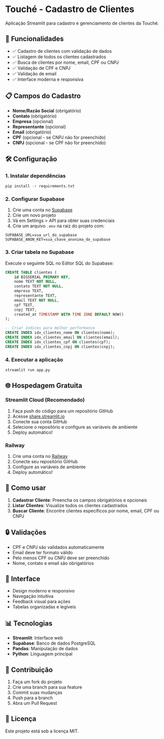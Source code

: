 # Touché - Cadastro de Clientes

Aplicação Streamlit para cadastro e gerenciamento de clientes da Touché.

## 🚀 Funcionalidades

- ✅ Cadastro de clientes com validação de dados
- ✅ Listagem de todos os clientes cadastrados
- ✅ Busca de clientes por nome, email, CPF ou CNPJ
- ✅ Validação de CPF e CNPJ
- ✅ Validação de email
- ✅ Interface moderna e responsiva

## 📋 Campos do Cadastro

- **Nome/Razão Social** (obrigatório)
- **Contato** (obrigatório)
- **Empresa** (opcional)
- **Representante** (opcional)
- **Email** (obrigatório)
- **CPF** (opcional - se CNPJ não for preenchido)
- **CNPJ** (opcional - se CPF não for preenchido)

## 🛠️ Configuração

### 1. Instalar dependências

```bash
pip install -r requirements.txt
```

### 2. Configurar Supabase

1. Crie uma conta no [Supabase](https://supabase.com)
2. Crie um novo projeto
3. Vá em Settings > API para obter suas credenciais
4. Crie um arquivo `.env` na raiz do projeto com:

```
SUPABASE_URL=sua_url_do_supabase
SUPABASE_ANON_KEY=sua_chave_anonima_do_supabase
```

### 3. Criar tabela no Supabase

Execute o seguinte SQL no Editor SQL do Supabase:

```sql
CREATE TABLE clientes (
    id BIGSERIAL PRIMARY KEY,
    nome TEXT NOT NULL,
    contato TEXT NOT NULL,
    empresa TEXT,
    representante TEXT,
    email TEXT NOT NULL,
    cpf TEXT,
    cnpj TEXT,
    created_at TIMESTAMP WITH TIME ZONE DEFAULT NOW()
);

-- Criar índices para melhor performance
CREATE INDEX idx_clientes_nome ON clientes(nome);
CREATE INDEX idx_clientes_email ON clientes(email);
CREATE INDEX idx_clientes_cpf ON clientes(cpf);
CREATE INDEX idx_clientes_cnpj ON clientes(cnpj);
```

### 4. Executar a aplicação

```bash
streamlit run app.py
```

## 🌐 Hospedagem Gratuita

### Streamlit Cloud (Recomendado)

1. Faça push do código para um repositório GitHub
2. Acesse [share.streamlit.io](https://share.streamlit.io)
3. Conecte sua conta GitHub
4. Selecione o repositório e configure as variáveis de ambiente
5. Deploy automático!

### Railway

1. Crie uma conta no [Railway](https://railway.app)
2. Conecte seu repositório GitHub
3. Configure as variáveis de ambiente
4. Deploy automático!

## 📱 Como usar

1. **Cadastrar Cliente**: Preencha os campos obrigatórios e opcionais
2. **Listar Clientes**: Visualize todos os clientes cadastrados
3. **Buscar Cliente**: Encontre clientes específicos por nome, email, CPF ou CNPJ

## 🔒 Validações

- CPF e CNPJ são validados automaticamente
- Email deve ter formato válido
- Pelo menos CPF ou CNPJ deve ser preenchido
- Nome, contato e email são obrigatórios

## 🎨 Interface

- Design moderno e responsivo
- Navegação intuitiva
- Feedback visual para ações
- Tabelas organizadas e legíveis

## 📊 Tecnologias

- **Streamlit**: Interface web
- **Supabase**: Banco de dados PostgreSQL
- **Pandas**: Manipulação de dados
- **Python**: Linguagem principal

## 🤝 Contribuição

1. Faça um fork do projeto
2. Crie uma branch para sua feature
3. Commit suas mudanças
4. Push para a branch
5. Abra um Pull Request

## 📄 Licença

Este projeto está sob a licença MIT.
